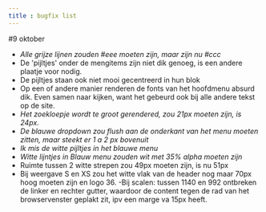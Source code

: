 ```yaml
---
title : bugfix list
---
```


#9 oktober

- *Alle grijze lijnen zouden #eee moeten zijn, maar zijn nu #ccc*
- De 'pijltjes' onder de mengitems zijn niet dik genoeg, is een andere plaatje voor nodig.
- De pijltjes staan ook niet mooi gecentreerd in hun blok
- Op een of andere manier renderen de fonts van het hoofdmenu absurd dik. Even samen naar kijken, want het gebeurd ook bij alle andere tekst op de site.
- *Het zoekloepje wordt te groot gerendered, zou 21px moeten zijn, is 24px.*
- *De blauwe dropdown zou flush aan de onderkant van het menu moeten zitten, maar steekt er 1 a 2 px bovenuit*
- *Ik mis de witte pijltjes in het blauwe menu*
- *Witte lijntjes in Blauw menu zouden wit met 35% alpha moeten zijn*
- Ruimte tussen 2 witte strepen zou 49px moeten zijn, is nu 51px
- Bij weergave S en XS zou het witte vlak van de header nog maar 70px hoog moeten zijn en logo 36.
-Bij scalen: tussen 1140 en 992 ontbreken de linker en rechter gutter, waardoor de content tegen de rad van het browservenster geplakt zit, ipv een marge va 15px heeft.
